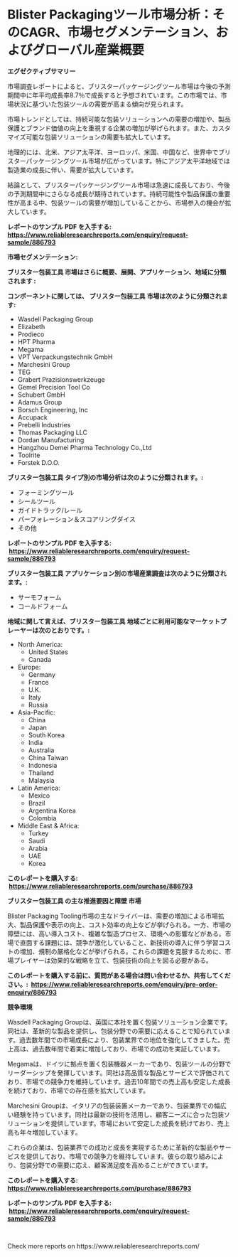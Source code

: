 <p><h1>Blister Packagingツール市場分析：そのCAGR、市場セグメンテーション、およびグローバル産業概要</h1></p><p><strong>エグゼクティブサマリー</strong></p>
<p><p>市場調査レポートによると、ブリスターパッケージングツール市場は今後の予測期間中に年平均成長率8.7％で成長すると予想されています。この市場では、市場状況に基づいた包装ツールの需要が高まる傾向が見られます。</p><p>市場トレンドとしては、持続可能な包装ソリューションへの需要の増加や、製品保護とブランド価値の向上を重視する企業の増加が挙げられます。また、カスタマイズ可能な包装ソリューションの需要も拡大しています。</p><p>地理的には、北米、アジア太平洋、ヨーロッパ、米国、中国など、世界中でブリスターパッケージングツール市場が広がっています。特にアジア太平洋地域では製造業の成長に伴い、需要が拡大しています。</p><p>結論として、ブリスターパッケージングツール市場は急速に成長しており、今後の予測期間中にさらなる成長が期待されています。持続可能性や製品保護の重要性が高まる中、包装ツールの需要が増加していることから、市場参入の機会が拡大しています。</p></p>
<p><strong>レポートのサンプル PDF を入手する: <a href="https://www.reliableresearchreports.com/enquiry/request-sample/886793">https://www.reliableresearchreports.com/enquiry/request-sample/886793</a></strong></p>
<p><strong>市場セグメンテーション:</strong></p>
<p><strong> ブリスター包装工具 市場はさらに概要、展開、アプリケーション、地域に分類されます :</strong></p>
<p><strong>コンポーネントに関しては、 ブリスター包装工具 市場は次のように分類されます: &nbsp;</strong></p>
<p><ul><li>Wasdell Packaging Group</li><li>Elizabeth</li><li>Prodieco</li><li>HPT Pharma</li><li>Megama</li><li>VPT Verpackungstechnik GmbH</li><li>Marchesini Group</li><li>TEG</li><li>Grabert Prazisionswerkzeuge</li><li>Gemel Precision Tool Co</li><li>Schubert GmbH</li><li>Adamus Group</li><li>Borsch Engineering, Inc</li><li>Accupack</li><li>Prebelli Industries</li><li>Thomas Packaging LLC</li><li>Dordan Manufacturing</li><li>Hangzhou Demei Pharma Technology Co.,Ltd</li><li>Toolrite</li><li>Forstek D.O.O.</li></ul></p>
<p><strong> ブリスター包装工具 タイプ別の市場分析は次のように分類されます。:</strong></p>
<p><ul><li>フォーミングツール</li><li>シールツール</li><li>ガイドトラック/レール</li><li>パーフォレーション＆スコアリングダイス</li><li>その他</li></ul></p>
<p><strong>レポートのサンプル PDF を入手する: &nbsp;<a href="https://www.reliableresearchreports.com/enquiry/request-sample/886793">https://www.reliableresearchreports.com/enquiry/request-sample/886793</a></strong></p>
<p><strong> ブリスター包装工具 アプリケーション別の市場産業調査は次のように分類されます。:</strong></p>
<p><ul><li>サーモフォーム</li><li>コールドフォーム</li></ul></p>
<p><strong>地域に関して言えば、ブリスター包装工具 地域ごとに利用可能なマーケットプレーヤーは次のとおりです。:</strong></p>
<p><ul>
    <li>
        North America:
        <ul>
            <li>United States</li>
            <li>Canada</li>
        </ul>
    </li>
    <li>
        Europe:
        <ul>
            <li>Germany</li>
            <li>France</li>
            <li>U.K.</li>
            <li>Italy</li>
            <li>Russia</li>
        </ul>
    </li>
    <li>
        Asia-Pacific:
        <ul>
            <li>China</li>
            <li>Japan</li>
            <li>South Korea</li>
            <li>India</li>
            <li>Australia</li>
            <li>China Taiwan</li>
            <li>Indonesia</li>
            <li>Thailand</li>
            <li>Malaysia</li>
        </ul>
    </li>
    <li>
        Latin America:
        <ul>
            <li>Mexico</li>
            <li>Brazil</li>
            <li>Argentina Korea</li>
            <li>Colombia</li>
        </ul>
    </li>
    <li>
        Middle East & Africa:
        <ul>
            <li>Turkey</li>
            <li>Saudi</li>
            <li>Arabia</li>
            <li>UAE</li>
            <li>Korea</li>
        </ul>
    </li>
    </ul></p>
<p><strong>このレポートを購入する: &nbsp;<a href="https://www.reliableresearchreports.com/purchase/886793">https://www.reliableresearchreports.com/purchase/886793</a></strong></p>
<p><strong>ブリスター包装工具 の主な推進要因と障壁 市場</strong></p>
<p><p>Blister Packaging Tooling市場の主なドライバーは、需要の増加による市場拡大、製品保護や表示の向上、コスト効率の向上などが挙げられる。一方、市場の障壁には、高い導入コスト、複雑な製造プロセス、環境への影響などがある。市場で直面する課題には、競争が激化していること、新技術の導入に伴う学習コストの増加、規制の厳格化などが挙げられる。これらの課題を克服するために、市場プレイヤーは効果的な戦略を立て、包装技術の向上を図る必要がある。</p></p>
<p><strong>このレポートを購入する前に、質問がある場合は問い合わせるか、共有してください。:&nbsp; <a href="https://www.reliableresearchreports.com/enquiry/pre-order-enquiry/886793">https://www.reliableresearchreports.com/enquiry/pre-order-enquiry/886793</a></strong></p>
<p><strong>競争環境</strong></p>
<p><p>Wasdell Packaging Groupは、英国に本社を置く包装ソリューション企業です。同社は、革新的な製品を提供し、包装分野での需要に応えることで知られています。過去数年間での市場成長により、包装業界での地位を強化してきました。売上高は、過去数年間で着実に増加しており、市場での成功を実証しています。</p><p>Megamaは、ドイツに拠点を置く包装機器メーカーであり、包装ツールの分野でリーダーシップを発揮しています。同社は高品質な製品とサービスで評価されており、市場での競争力を維持しています。過去10年間での売上高も安定した成長を続けており、市場での存在感を拡大しています。</p><p>Marchesini Groupは、イタリアの包装装置メーカーであり、包装業界での幅広い経験を持っています。同社は最新の技術を活用し、顧客ニーズに合った包装ソリューションを提供しています。市場において安定した成長を続けており、売上高も年々増加しています。</p><p>これらの企業は、包装業界での成功と成長を実現するために革新的な製品やサービスを提供しており、市場での競争力を維持しています。彼らの取り組みにより、包装分野での需要に応え、顧客満足度を高めることができています。</p></p>
<p><strong>このレポートを購入する: &nbsp; <a href="https://www.reliableresearchreports.com/purchase/886793">https://www.reliableresearchreports.com/purchase/886793</a></strong></p>
<p><strong>レポートのサンプル PDF を入手する: &nbsp;<a href="https://www.reliableresearchreports.com/enquiry/request-sample/886793">https://www.reliableresearchreports.com/enquiry/request-sample/886793</a></strong><strong></strong></p>
<p>&nbsp;</p>
<p>Check more reports on https://www.reliableresearchreports.com/</p>